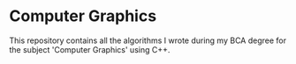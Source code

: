 # Computer Graphics
This repository contains all the algorithms I wrote during my BCA degree for the subject 'Computer Graphics' using C++.
